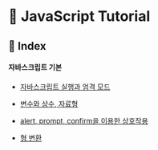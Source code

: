 # 🐥 JavaScript Tutorial



## 📃 Index

#### 자바스크립트 기본

- [자바스크립트 실행과 엄격 모드](./2.1_2.3.md)

- [변수와 상수, 자료형](./2.4_2.5.md)

- [alert, prompt, confirm을 이용한 상호작용](./2.6.md)
- [형 변환](./2.7.md)

